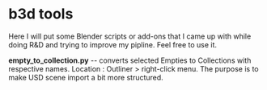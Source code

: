 # b3d tools

Here I will put some Blender scripts or add-ons that I came up with while doing R&D and trying to improve my pipline.
Feel free to use it. 

**empty_to_collection.py** -- converts selected Empties to Collections with respective names. Location : Outliner > right-click menu. The purpose is to make USD scene import a bit more structured.   
